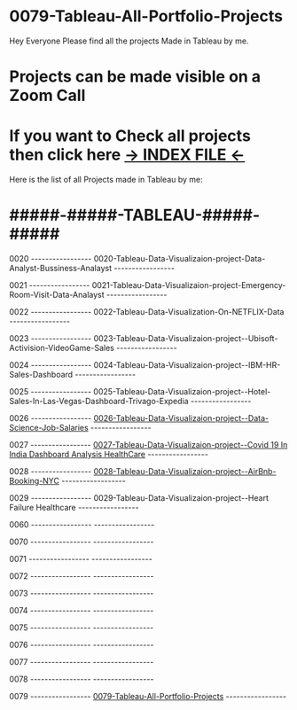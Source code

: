 # 0079-Tableau-All-Portfolio-Projects

Hey Everyone Please find all the projects Made in Tableau by me.

# Projects can be made visible on a Zoom Call

# If you want to Check all projects then click here [-> INDEX FILE <-](https://github.com/PallavShukla971/0000_Index/blob/main/README.md)

Here is the list of all Projects made in Tableau by me:

[comment]: <> (########################################### Tableau ##############################################) 
# #####-#####__-TABLEAU-__#####-#####

0020 ----------------- 0020-Tableau-Data-Visualizaion-project-Data-Analyst-Bussiness-Analayst -----------------

0021 ----------------- 0021-Tableau-Data-Visualizaion-project-Emergency-Room-Visit-Data-Analayst -----------------

0022 ----------------- 0022-Tableau-Data-Visualization-On-NETFLIX-Data -----------------

0023 ----------------- 0023-Tableau-Data-Visualizaion-project--Ubisoft-Activision-VideoGame-Sales -----------------

0024 ----------------- 0024-Tableau-Data-Visualizaion-project--IBM-HR-Sales-Dashboard  -----------------

0025 ----------------- 0025-Tableau-Data-Visualizaion-project--Hotel-Sales-In-Las-Vegas-Dashboard-Trivago-Expedia -----------------

0026 ----------------- [0026-Tableau-Data-Visualizaion-project--Data-Science-Job-Salaries](https://github.com/PallavShukla971/0026-Tableau-Data-Visualizaion-project--Data-Science-Job-Salaries) -----------------

0027 ----------------- [0027-Tableau-Data-Visualizaion-project--Covid 19 In India Dashboard Analysis HealthCare](https://github.com/PallavShukla971/0027-Tableau-Data-Visualizaion-project--Covid-19-In-India-Dashboard-Analysis-HealthCare/tree/main) -----------------

0028 ----------------- [0028-Tableau-Data-Visualizaion-project--AirBnb-Booking-NYC](https://github.com/PallavShukla971/0028-Tableau-Data-Visualizaion-project--AirBnb-Booking-NYC) ------------------

0029 ----------------- 0029-Tableau-Data-Visualizaion-project--Heart Failure Healthcare -----------------

0060 -----------------  -----------------

0070 -----------------  -----------------

0071 -----------------  -----------------

0072 -----------------  -----------------

0073 -----------------  -----------------

0074 -----------------  -----------------

0075 -----------------  -----------------

0076 -----------------  -----------------

0077 -----------------  -----------------

0078 -----------------  -----------------

0079 ----------------- [0079-Tableau-All-Portfolio-Projects](https://github.com/PallavShukla971/0079-Tableau-All-Portfolio-Projects) -----------------
